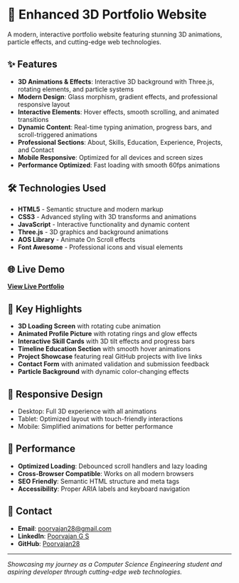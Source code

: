 # 🚀 Enhanced 3D Portfolio Website

A modern, interactive portfolio website featuring stunning 3D animations, particle effects, and cutting-edge web technologies.

## ✨ Features

- **3D Animations & Effects**: Interactive 3D background with Three.js, rotating elements, and particle systems
- **Modern Design**: Glass morphism, gradient effects, and professional responsive layout  
- **Interactive Elements**: Hover effects, smooth scrolling, and animated transitions
- **Dynamic Content**: Real-time typing animation, progress bars, and scroll-triggered animations
- **Professional Sections**: About, Skills, Education, Experience, Projects, and Contact
- **Mobile Responsive**: Optimized for all devices and screen sizes
- **Performance Optimized**: Fast loading with smooth 60fps animations

## 🛠️ Technologies Used

- **HTML5** - Semantic structure and modern markup
- **CSS3** - Advanced styling with 3D transforms and animations
- **JavaScript** - Interactive functionality and dynamic content
- **Three.js** - 3D graphics and background animations
- **AOS Library** - Animate On Scroll effects
- **Font Awesome** - Professional icons and visual elements

## 🌐 Live Demo

**[View Live Portfolio](https://poorvajan28.github.io/Poorvajan-Portfolio/)**

## 🎯 Key Highlights

- **3D Loading Screen** with rotating cube animation
- **Animated Profile Picture** with rotating rings and glow effects
- **Interactive Skill Cards** with 3D tilt effects and progress bars
- **Timeline Education Section** with smooth hover animations
- **Project Showcase** featuring real GitHub projects with live links
- **Contact Form** with animated validation and submission feedback
- **Particle Background** with dynamic color-changing effects

## 📱 Responsive Design

- Desktop: Full 3D experience with all animations
- Tablet: Optimized layout with touch-friendly interactions  
- Mobile: Simplified animations for better performance

## 🚀 Performance

- **Optimized Loading**: Debounced scroll handlers and lazy loading
- **Cross-Browser Compatible**: Works on all modern browsers
- **SEO Friendly**: Semantic HTML structure and meta tags
- **Accessibility**: Proper ARIA labels and keyboard navigation

## 📧 Contact

- **Email**: poorvajan28@gmail.com
- **LinkedIn**: [Poorvajan G S](https://www.linkedin.com/in/poorvajan-g-s-98a1a1269)
- **GitHub**: [Poorvajan28](https://github.com/Poorvajan28)

---

*Showcasing my journey as a Computer Science Engineering student and aspiring developer through cutting-edge web technologies.*
